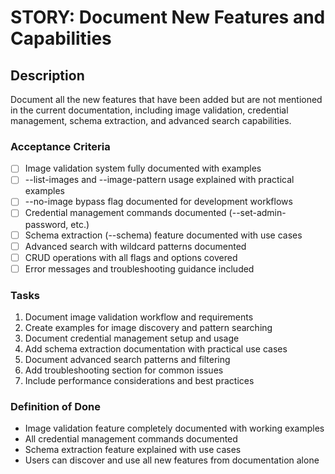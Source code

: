 # STORY: Document New Features and Capabilities

## Description
Document all the new features that have been added but are not mentioned in the current documentation, including image validation, credential management, schema extraction, and advanced search capabilities.

### Acceptance Criteria
- [ ] Image validation system fully documented with examples
- [ ] --list-images and --image-pattern usage explained with practical examples
- [ ] --no-image bypass flag documented for development workflows
- [ ] Credential management commands documented (--set-admin-password, etc.)
- [ ] Schema extraction (--schema) feature documented with use cases
- [ ] Advanced search with wildcard patterns documented
- [ ] CRUD operations with all flags and options covered
- [ ] Error messages and troubleshooting guidance included

### Tasks
1. Document image validation workflow and requirements
2. Create examples for image discovery and pattern searching
3. Document credential management setup and usage
4. Add schema extraction documentation with practical use cases
5. Document advanced search patterns and filtering
6. Add troubleshooting section for common issues
7. Include performance considerations and best practices

### Definition of Done
- Image validation feature completely documented with working examples
- All credential management commands documented
- Schema extraction feature explained with use cases
- Users can discover and use all new features from documentation alone